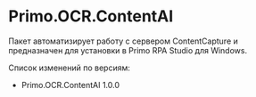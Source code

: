 # Primo.OCR.ContentAI

Пакет автоматизирует работу с сервером ContentCapture и предназначен для установки в Primo RPA Studio для Windows.

Cписок изменений по версиям:
* Primo.OCR.ContentAI 1.0.0

